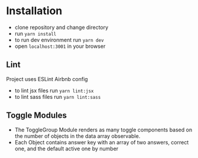 # Installation
* clone repository and change directory
* run `yarn install`
* to run dev environment run `yarn dev`
* open `localhost:3001` in your browser

## Lint
Project uses ESLint Airbnb config
* to lint jsx files run `yarn lint:jsx`
* to lint sass files run `yarn lint:sass`

## Toggle Modules
* The ToggleGroup Module renders as many toggle components based on the number
of objects in the data array observable.
* Each Object contains answer key with an array of two answers, correct one, and the default active one by number
